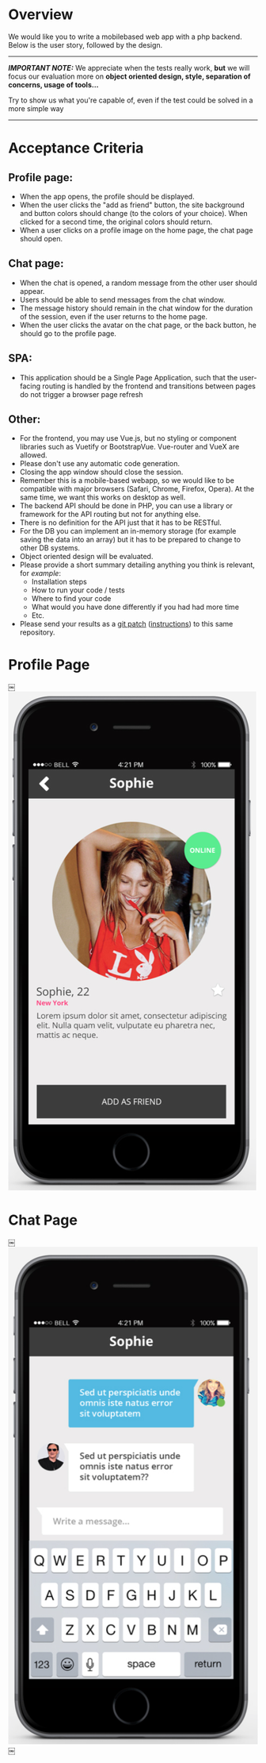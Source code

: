 # Overview
We would like you to write a mobile­based web app with a php backend. Below is the user story, followed by the design.

* * * * * * * * *
_**IMPORTANT NOTE:**_ We appreciate when the tests really work, **but** we will focus our evaluation more on **object oriented design, style, separation of concerns, usage of tools...** 

Try to show us what you're capable of, even if the test could be solved in a more simple way
 * * * * * * * * *

# Acceptance Criteria

## Profile page:
- When the app opens, the profile should be displayed.
- When the user clicks the "add as friend" button, the site background and button colors
should change (to the colors of your choice). When clicked for a second time, the
original colors should return.
- When a user clicks on a profile image on the home page, the chat page should open.

## Chat page:
- When the chat is opened, a random message from the other user should appear.
- Users should be able to send messages from the chat window.
- The message history should remain in the chat window for the duration of the session,
even if the user returns to the home page.
- When the user clicks the avatar on the chat page, or the back button, he should go to
the profile page.

## SPA:
- This application should be a Single Page Application, such that the user-facing routing
is handled by the frontend and transitions between pages do not trigger a browser page refresh

## Other:
- For the frontend, you may use Vue.js, but no styling or component libraries such as Vuetify or BootstrapVue. Vue-router and VueX are allowed.
- Please don't use any automatic code generation.
- Closing the app window should close the session.
- Remember this is a mobile-based webapp, so we would like to be compatible with major
browsers (Safari, Chrome, Firefox, Opera). At the same time, we want this works on desktop as well.
- The backend API should be done in PHP, you can use a library or framework for the API routing but not for anything else.
- There is no definition for the API just that it has to be RESTful.
- For the DB you can implement an in-memory storage (for example saving the data into an array) but it has to be prepared to change to other DB systems.
- Object oriented design will be evaluated.
- Please provide a short summary detailing anything you think is relevant, for _example_:
  - Installation steps
  - How to run your code / tests
  - Where to find your code
  - What would you have done differently if you had had more time
  - Etc.
- Please send your results as a [git patch](https://git-scm.com/docs/git-format-patch) ([instructions](https://www.devroom.io/2009/10/26/how-to-create-and-apply-a-patch-with-git/)) to this same repository.


# Profile Page
￼![Profile Page](./img/profile-page.png)

# Chat Page
￼![Profile Page](./img/chat-page.png)
￼
